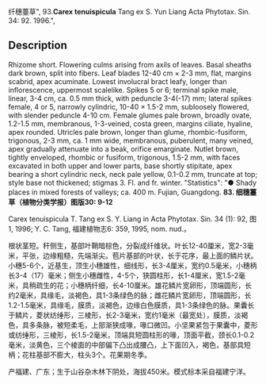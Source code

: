 纤穗薹草",
93.**Carex tenuispicula** Tang ex S. Yun Liang Acta Phytotax. Sin. 34: 92. 1996.",

## Description
Rhizome short. Flowering culms arising from axils of leaves. Basal sheaths dark brown, split into fibers. Leaf blades 12-40 cm × 2-3 mm, flat, margins scabrid, apex acuminate. Lowest involucral bract leafy, longer than inflorescence, uppermost scalelike. Spikes 5 or 6; terminal spike male, linear, 3-4 cm, ca. 0.5 mm thick, with peduncle 3-4(-17) mm; lateral spikes female, 4 or 5, narrowly cylindric, 10-40 × 1.5-2 mm, subloosely flowered, with slender peduncle 4-10 cm. Female glumes pale brown, broadly ovate, 1.2-1.5 mm, membranous, 1-3-veined, costa green, margins ciliate, hyaline, apex rounded. Utricles pale brown, longer than glume, rhombic-fusiform, trigonous, 2-3 mm, ca. 1 mm wide, membranous, puberulent, many veined, apex gradually attenuate into a beak, orifice emarginate. Nutlet brown, tightly enveloped, rhombic or fusiform, trigonous, 1.5-2 mm, with faces excavated in both upper and lower parts, base shortly stipitate, apex bearing a short cylindric neck, neck pale yellow, 0.1-0.2 mm, truncate at top; style base not thickened; stigmas 3. Fl. and fr. winter.
  "Statistics": "● Shady places in mixed forests of valleys; ca. 400 m. Fujian, Guangdong.
**83. 细穗薹草（植物分类学报）图版30: 9-12**

Carex tenuispicula T. Tang ex S. Y. Liang in Acta Phytotax. Sin. 34 (1): 92, 图1, 1996; Y. C. Tang, 福建植物志6: 359, 1995, nom. nud.。

根状茎短。秆侧生，基部叶鞘暗棕色，分裂成纤维状。叶长12-40厘米，宽2-3毫米，平张，边缘粗糙，先端渐尖。苞片基部的叶状，长于花序，最上面的鳞片状。小穗5-6个，近基生，顶生小穗雄性，细线形，长3-4厘米，宽约0.5毫米，小穗柄长3-4（17）毫米；侧生小穗雌性，4-5个，狭圆柱形，长1-4厘米，宽1.5-2毫米，具稍疏生的花；小穗柄纤细，长4-10厘米。雄花鳞片宽卵形，顶端圆形，长约2毫米，具缘毛，淡褐色，具1-3条绿色的脉；雌花鳞片宽卵形，顶端圆形，长1.2-1.5毫米，具缘毛，膜质，淡褐色，边缘白色膜质，具1-3条绿色的脉。果囊长于鳞片，菱状纺缍形，三棱形，长2-3毫米，宽约1毫米（最宽处），膜质，淡褐色，具多条脉，被短柔毛，上部渐狭成喙，喙口微凹。小坚果紧包于果囊中，菱形或纺缍形，三棱形，长1.5-2毫米，顶端具短圆柱形的喙，顶面平截，颈长0.1-0.2毫米，淡黄色，三个棱面的中部偏下凸出成腰凸，上下面凹入，褐色，基部具短柄；花柱基部不膨大，柱头3个。花果期冬季。

产福建、广东；生于山谷杂木林下阴处，海拔450米。模式标本采自福建宁洋。

